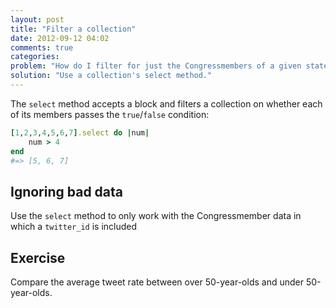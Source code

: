 ```yaml
---
layout: post
title: "Filter a collection"
date: 2012-09-12 04:02
comments: true
categories: 
problem: "How do I filter for just the Congressmembers of a given state? Or above a certain age?"
solution: "Use a collection's select method."
---
```


The `select` method accepts a block and filters a collection on whether each of its members passes the `true`/`false` condition:

``` ruby
[1,2,3,4,5,6,7].select do |num|
	num > 4
end
#=> [5, 6, 7]
```

## Ignoring bad data

Use the `select` method to only work with the Congressmember data in which a `twitter_id` is included


## Exercise

Compare the average tweet rate between over 50-year-olds and under 50-year-olds.